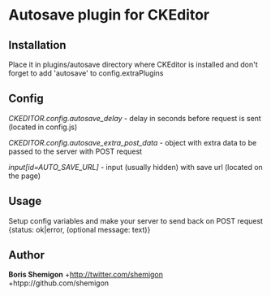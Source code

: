 
Autosave plugin for CKEditor
============================

Installation
------------

Place it in plugins/autosave directory where CKEditor is installed and don't forget to add 'autosave' to config.extraPlugins

Config
------

*CKEDITOR.config.autosave_delay* - delay in seconds before request is sent (located in config.js)

*CKEDITOR.config.autosave_extra_post_data* - object with extra data to be passed to the server with POST request

*input[id=AUTO_SAVE_URL]* - input (usually hidden) with save url (located on the page)

Usage
-----

Setup config variables and make your server to send back on POST request {status: ok|error, (optional message: text)}

Author
------

**Boris Shemigon**
+http://twitter.com/shemigon
+htpp://github.com/shemigon
